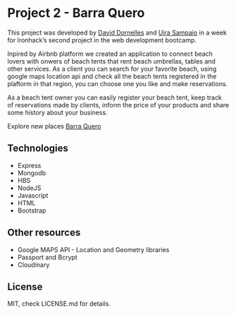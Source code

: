 # Project 2 - Barra Quero

This project was developed by [David Dornelles](https://github.com/ddornelles) and [Uira Sampaio](https://github.com/uirasampaio) in a week for Ironhack’s second project in the web development bootcamp.

Inpired by Airbnb ṕlatform we created an application to connect beach lovers with onwers of beach tents that rent beach umbrellas, tables and other services. As a client you can search for your favorite beach, using google maps location api and check all the beach tents registered in the plaftorm in that region, you can choose one you like and make reservations.

As a beach tent owner you can easily register your beach tent, keep track of reservations made by clients, inform the price of your products and share some history about your business.

Explore new places [Barra Quero](https://barraquero.herokuapp.com/ )

## Technologies

* Express
* Mongodb
* HBS
* NodeJS
* Javascript
* HTML
* Bootstrap

## Other resources

* Google MAPS API - Location and Geometry libraries
* Passport and Bcrypt
* Cloudinary 

## License
MIT, check LICENSE.md for details.
